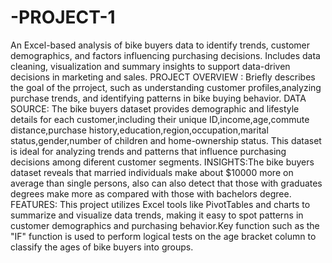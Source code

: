 # -PROJECT-1
An Excel-based analysis of bike buyers data to identify trends, customer demographics, and factors influencing purchasing decisions. Includes data cleaning, visualization and summary insights to support data-driven decisions in marketing and sales.
PROJECT OVERVIEW : Briefly describes the goal of the prroject, such as understanding customer profiles,analyzing purchase trends, and identifying patterns in bike buying behavior.
DATA SOURCE: The bike buyers dataset provides demographic and lifestyle details for each customer,including their unique ID,income,age,commute distance,purchase history,education,region,occupation,marital status,gender,number of children and home-ownership status. This dataset is ideal for analyzing trends and patterns that influence purchasing decisions among diferent customer segments.
INSIGHTS:The bike buyers dataset reveals that married individuals make about $10000 more on average than single persons, also can also detect that those with graduates degrees make more as compared with those with bachelors degree.
FEATURES: This project utilizes Excel tools like PivotTables and charts to summarize and visualize data trends, making it easy to spot patterns in customer demographics and purchasing behavior.Key function such as the "IF" function is used to perform logical tests on the age bracket column to classify the ages of bike buyers into groups.
